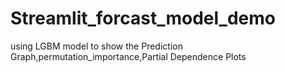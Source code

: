 # Streamlit_forcast_model_demo
using LGBM model to show the Prediction Graph,permutation_importance,Partial Dependence Plots
